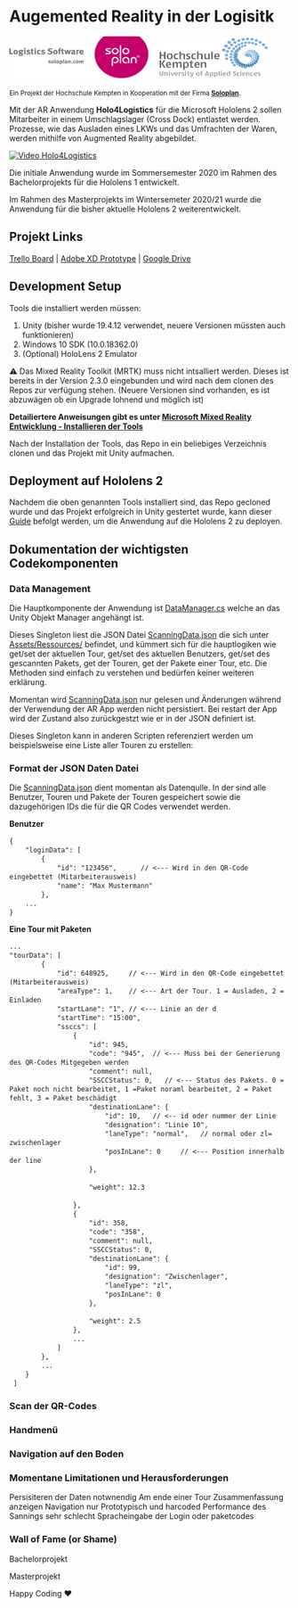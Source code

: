 # Augemented Reality in der Logisitk
<img src="Documentation/img/Logo_Soloplan.png" alt="Soloplan Logo" width="250" height="75" style="margin-right: 1em">
<img src="Documentation/img/Logo_Hochschule_Kempten.png" alt="Hochschule Kempten Logo" width="200" height="75">


<small>Ein Projekt der Hochschule Kempten in Kooperation mit der Firma [__Soloplan__](https://www.soloplan.de/)</small>. 

Mit der AR Anwendung __Holo4Logistics__ für die Microsoft Hololens 2 sollen Mitarbeiter in einem Umschlagslager (Cross Dock) entlastet werden.  
Prozesse, wie das Ausladen eines LKWs und das Umfrachten der Waren, werden mithilfe von Augmented Reality abgebildet.

[![Video Holo4Logistics](https://img.youtube.com/vi/dy5mLPUU0eo/0.jpg)](https://www.youtube.com/watch?v=dy5mLPUU0eo)

Die initiale Anwendung wurde im Sommersemester 2020 im Rahmen des Bachelorprojekts für die Hololens 1 entwickelt.

Im Rahmen des Masterprojekts im Wintersemeter 2020/21 wurde die Anwendung für die bisher aktuelle Hololens 2 weiterentwickelt.


## Projekt Links
[Trello Board](https://trello.com/invite/b/fACSp7XL/202fc598d709dcb55ec93bb1a5463c5a/projekt-soloplan) | [Adobe XD Prototype](https://xd.adobe.com/view/440cbee8-2d6b-4293-86d9-ca2caed53f23-115f/) | [Google Drive](https://drive.google.com/drive/folders/1NpMZMq9XZaZmxf8EYzrtRIjRswPNyWxd)

## Development Setup
Tools die installiert werden müssen: 
1. Unity (bisher wurde 19.4.12 verwendet, neuere Versionen müssten auch funktionieren)
2. Windows 10 SDK (10.0.18362.0)
3. (Optional) HoloLens 2 Emulator

:warning: Das Mixed Reality Toolkit (MRTK) muss nicht intsalliert werden. Dieses ist bereits in der Version 2.3.0 eingebunden und wird nach dem clonen des Repos zur verfügung stehen. (Neuere Versionen sind vorhanden, es ist abzuwägen ob ein Upgrade lohnend und möglich ist)

__Detailiertere Anweisungen gibt es unter [Microsoft Mixed Reality Entwicklung - Installieren der Tools](https://docs.microsoft.com/de-de/windows/mixed-reality/develop/install-the-tools?tabs=unity)__

Nach der Installation der Tools, das Repo in ein beliebiges Verzeichnis clonen und das Projekt mit Unity aufmachen.

## Deployment auf Hololens 2 
Nachdem die oben genannten Tools installiert sind, das Repo gecloned wurde und das Projekt erfolgreich in Unity gestertet wurde, kann dieser [Guide](https://docs.microsoft.com/de-de/windows/mixed-reality/develop/unity/tutorials/mr-learning-base-02#building-your-application-to-your-hololens-2) befolgt werden, um die Anwendung auf die Hololens 2 zu deployen.

## Dokumentation der wichtigsten Codekomponenten

### Data Management 
Die Hauptkomponente der Anwendung ist [DataManager.cs](Assets/Scripts/DataManager.cs) welche an das Unity Objekt Manager angehängt ist.

Dieses Singleton liest die JSON Datei [ScanningData.json](Assets/Resources/ScanningData.json) die sich unter [Assets/Ressources/](Assets/Resources/) befindet, und kümmert sich für die hauptlogiken wie get/set der aktuellen Tour, get/set des aktuellen Benutzers, get/set des gescannten Pakets, get der Touren, get der Pakete einer Tour, etc. Die Methoden sind einfach zu verstehen und bedürfen keiner weiteren erklärung. 

Momentan wird [ScanningData.json](Assets/Resources/ScanningData.json) nur gelesen und Änderungen während der Verwendung der AR App werden nicht persistiert. Bei restart der App wird der Zustand also zurückgestzt wie er in der JSON definiert ist.

Dieses Singleton kann in anderen Scripten referenziert werden um beispielsweise eine Liste aller Touren zu erstellen:



### Format der JSON Daten Datei
Die [ScanningData.json](Assets/Resources/ScanningData.json) dient momentan als Datenqulle. In der sind alle Benutzer, Touren und Pakete der Touren gespeichert sowie die dazugehörigen IDs die für die QR Codes verwendet werden. 

__Benutzer__
```
{
	"loginData": [
		{
			"id": "123456",      // <--- Wird in den QR-Code eingebettet (Mitarbeiterausweis)
			"name": "Max Mustermann"
		},
    ...
}

```
__Eine Tour mit Paketen__
```
...
"tourData": [
		{
			"id": 648925,     // <--- Wird in den QR-Code eingebettet (Mitarbeiterausweis)
			"areaType": 1,    // <--- Art der Tour. 1 = Ausladen, 2 = Einladen
			"startLane": "1", // <--- Linie an der d
			"startTime": "15:00",
			"ssccs": [
				{
					"id": 945,
					"code": "945",  // <--- Muss bei der Generierung des QR-Codes Mitgegeben werden
					"comment": null,
					"SSCCStatus": 0,   // <--- Status des Pakets. 0 = Paket noch nicht bearbeitet, 1 =Paket noraml bearbeitet, 2 = Paket  fehlt, 3 = Paket beschädigt
					"destinationLane": {
						"id": 10,   // <-- id oder nummer der Linie
						"designation": "Linie 10",
						"laneType": "normal",   // normal oder zl= zwischenlager
						"posInLane": 0     // <--- Position innerhalb der line
					},

					"weight": 12.3

				},
				{
					"id": 358,
					"code": "358",
					"comment": null,
					"SSCCStatus": 0,
					"destinationLane": {
						"id": 99,
						"designation": "Zwischenlager",
						"laneType": "zl",
						"posInLane": 0
					},

					"weight": 2.5
				},
                ...
            ]
        }, 
        ...
    }
 ]
```


### Scan der QR-Codes

### Handmenü

### Navigation auf den Boden

### Momentane Limitationen und Herausforderungen 
Persisiteren der Daten notwnendig 
Am ende einer Tour Zusammenfassung anzeigen 
Navigation nur Prototypisch und harcoded 
Performance des Sannings sehr schlecht 
Spracheingabe der Login oder paketcodes

### Wall of Fame (or Shame)

Bachelorprojekt 

Masterprojekt 

Happy Coding :hearts:


